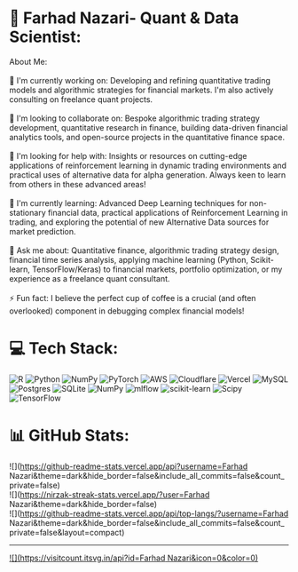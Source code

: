 # 💫 Farhad Nazari- Quant & Data Scientist:
About Me:<br><br>🔭 I'm currently working on: Developing and refining quantitative trading models and algorithmic strategies for financial markets. I'm also actively consulting on freelance quant projects.<br><br>👯 I'm looking to collaborate on: Bespoke algorithmic trading strategy development, quantitative research in finance, building data-driven financial analytics tools, and open-source projects in the quantitative finance space.<br><br>🤝 I'm looking for help with: Insights or resources on cutting-edge applications of reinforcement learning in dynamic trading environments and practical uses of alternative data for alpha generation. Always keen to learn from others in these advanced areas!<br><br>🌱 I'm currently learning: Advanced Deep Learning techniques for non-stationary financial data, practical applications of Reinforcement Learning in trading, and exploring the potential of new Alternative Data sources for market prediction.<br><br>💬 Ask me about: Quantitative finance, algorithmic trading strategy design, financial time series analysis, applying machine learning (Python, Scikit-learn, TensorFlow/Keras) to financial markets, portfolio optimization, or my experience as a freelance quant consultant.<br><br>⚡ Fun fact: I believe the perfect cup of coffee is a crucial (and often overlooked) component in debugging complex financial models!


# 💻 Tech Stack:
![R](https://img.shields.io/badge/r-%23276DC3.svg?style=for-the-badge&logo=r&logoColor=white) ![Python](https://img.shields.io/badge/python-3670A0?style=for-the-badge&logo=python&logoColor=ffdd54) ![NumPy](https://img.shields.io/badge/numpy-%23013243.svg?style=for-the-badge&logo=numpy&logoColor=white) ![PyTorch](https://img.shields.io/badge/PyTorch-%23EE4C2C.svg?style=for-the-badge&logo=PyTorch&logoColor=white) ![AWS](https://img.shields.io/badge/AWS-%23FF9900.svg?style=for-the-badge&logo=amazon-aws&logoColor=white) ![Cloudflare](https://img.shields.io/badge/Cloudflare-F38020?style=for-the-badge&logo=Cloudflare&logoColor=white) ![Vercel](https://img.shields.io/badge/vercel-%23000000.svg?style=for-the-badge&logo=vercel&logoColor=white) ![MySQL](https://img.shields.io/badge/mysql-4479A1.svg?style=for-the-badge&logo=mysql&logoColor=white) ![Postgres](https://img.shields.io/badge/postgres-%23316192.svg?style=for-the-badge&logo=postgresql&logoColor=white) ![SQLite](https://img.shields.io/badge/sqlite-%2307405e.svg?style=for-the-badge&logo=sqlite&logoColor=white) ![NumPy](https://img.shields.io/badge/numpy-%23013243.svg?style=for-the-badge&logo=numpy&logoColor=white) ![mlflow](https://img.shields.io/badge/mlflow-%23d9ead3.svg?style=for-the-badge&logo=numpy&logoColor=blue) ![scikit-learn](https://img.shields.io/badge/scikit--learn-%23F7931E.svg?style=for-the-badge&logo=scikit-learn&logoColor=white) ![Scipy](https://img.shields.io/badge/SciPy-%230C55A5.svg?style=for-the-badge&logo=scipy&logoColor=%white) ![TensorFlow](https://img.shields.io/badge/TensorFlow-%23FF6F00.svg?style=for-the-badge&logo=TensorFlow&logoColor=white)
# 📊 GitHub Stats:
![](https://github-readme-stats.vercel.app/api?username=Farhad Nazari&theme=dark&hide_border=false&include_all_commits=false&count_private=false)<br/>
![](https://nirzak-streak-stats.vercel.app/?user=Farhad Nazari&theme=dark&hide_border=false)<br/>
![](https://github-readme-stats.vercel.app/api/top-langs/?username=Farhad Nazari&theme=dark&hide_border=false&include_all_commits=false&count_private=false&layout=compact)

---
[![](https://visitcount.itsvg.in/api?id=Farhad Nazari&icon=0&color=0)](https://visitcount.itsvg.in)

<!-- Proudly created with GPRM ( https://gprm.itsvg.in ) -->
